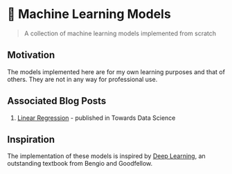 # 🤖 Machine Learning Models
> A collection of machine learning models implemented from scratch

## Motivation
The models implemented here are for my own learning purposes and that of others. They are not in any way for professional use.

## Associated Blog Posts
1. [Linear Regression](https://towardsdatascience.com/linear-regression-from-scratch-977cd3a1db16) - published in Towards Data Science

## Inspiration
The implementation of these models is inspired by [Deep Learning](https://www.deeplearningbook.org/), an outstanding textbook from Bengio and Goodfellow.
